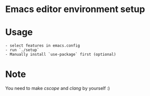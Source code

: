 Emacs editor environment setup
==============================


Usage
=====
    - select features in emacs.config
    - run `./setup`
    - Manually install `use-package` first (optional)

Note
====
You need to make *cscope* and *clang* by yourself :)


